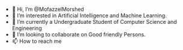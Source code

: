 - 👋 Hi, I’m @MofazzelMorshed
- 👀 I’m interested in Artificial Intelligence and Machine Learning.
- 🌱 I’m currently a Undergraduate Student of Computer Science and Engineering 
- 💞️ I’m looking to collaborate on Good friendly Persons.
- 📫 How to reach me 

<!---
MofazzelMorshed/MofazzelMorshed is a ✨ special ✨ repository because its `README.md` (this file) appears on your GitHub profile.
You can click the Preview link to take a look at your changes.
--->
